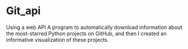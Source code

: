 # Git_api
Using a web API
A program to automatically download information about the
most-starred Python projects on GitHub, and then I created an informative
visualization of these projects.
